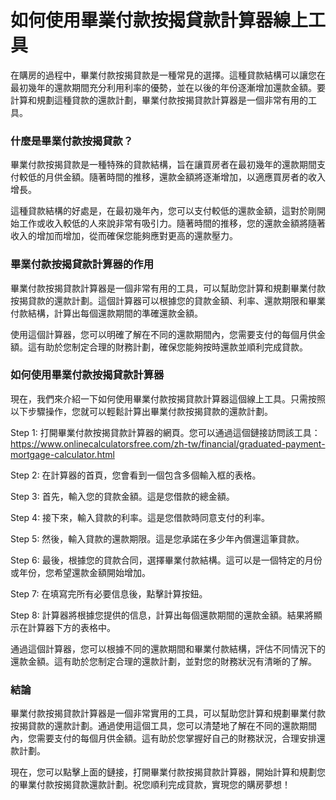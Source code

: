 如何使用畢業付款按揭貸款計算器線上工具
===================

在購房的過程中，畢業付款按揭貸款是一種常見的選擇。這種貸款結構可以讓您在最初幾年的還款期間充分利用利率的優勢，並在以後的年份逐漸增加還款金額。要計算和規劃這種貸款的還款計劃，畢業付款按揭貸款計算器是一個非常有用的工具。

### 什麼是畢業付款按揭貸款？

畢業付款按揭貸款是一種特殊的貸款結構，旨在讓買房者在最初幾年的還款期間支付較低的月供金額。隨著時間的推移，還款金額將逐漸增加，以適應買房者的收入增長。

這種貸款結構的好處是，在最初幾年內，您可以支付較低的還款金額，這對於剛開始工作或收入較低的人來說非常有吸引力。隨著時間的推移，您的還款金額將隨著收入的增加而增加，從而確保您能夠應對更高的還款壓力。

### 畢業付款按揭貸款計算器的作用

畢業付款按揭貸款計算器是一個非常有用的工具，可以幫助您計算和規劃畢業付款按揭貸款的還款計劃。這個計算器可以根據您的貸款金額、利率、還款期限和畢業付款結構，計算出每個還款期間的準確還款金額。

使用這個計算器，您可以明確了解在不同的還款期間內，您需要支付的每個月供金額。這有助於您制定合理的財務計劃，確保您能夠按時還款並順利完成貸款。

### 如何使用畢業付款按揭貸款計算器

現在，我們來介紹一下如何使用畢業付款按揭貸款計算器這個線上工具。只需按照以下步驟操作，您就可以輕鬆計算出畢業付款按揭貸款的還款計劃。

Step 1: 打開畢業付款按揭貸款計算器的網頁。您可以通過這個鏈接訪問該工具：<https://www.onlinecalculatorsfree.com/zh-tw/financial/graduated-payment-mortgage-calculator.html>

Step 2: 在計算器的首頁，您會看到一個包含多個輸入框的表格。

Step 3: 首先，輸入您的貸款金額。這是您借款的總金額。

Step 4: 接下來，輸入貸款的利率。這是您借款時同意支付的利率。

Step 5: 然後，輸入貸款的還款期限。這是您承諾在多少年內償還這筆貸款。

Step 6: 最後，根據您的貸款合同，選擇畢業付款結構。這可以是一個特定的月份或年份，您希望還款金額開始增加。

Step 7: 在填寫完所有必要信息後，點擊計算按鈕。

Step 8: 計算器將根據您提供的信息，計算出每個還款期間的還款金額。結果將顯示在計算器下方的表格中。

通過這個計算器，您可以根據不同的還款期間和畢業付款結構，評估不同情況下的還款金額。這有助於您制定合理的還款計劃，並對您的財務狀況有清晰的了解。

### 結論

畢業付款按揭貸款計算器是一個非常實用的工具，可以幫助您計算和規劃畢業付款按揭貸款的還款計劃。通過使用這個工具，您可以清楚地了解在不同的還款期間內，您需要支付的每個月供金額。這有助於您掌握好自己的財務狀況，合理安排還款計劃。

現在，您可以點擊上面的鏈接，打開畢業付款按揭貸款計算器，開始計算和規劃您的畢業付款按揭貸款還款計劃。祝您順利完成貸款，實現您的購房夢想！